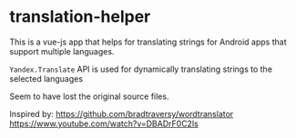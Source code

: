 # translation-helper

This is a vue-js app that helps for translating strings for Android apps that support multiple languages.

`Yandex.Translate` API is used for dynamically translating strings to the selected languages

Seem to have lost the original source files.

Inspired by:
https://github.com/bradtraversy/wordtranslator
https://www.youtube.com/watch?v=DBADrF0C2ls
